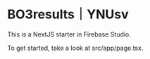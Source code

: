 # BO3results｜YNUsv

This is a NextJS starter in Firebase Studio.

To get started, take a look at src/app/page.tsx.
